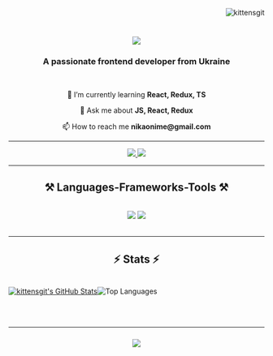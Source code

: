 <p align="right"> <img src="https://komarev.com/ghpvc/?username=kittensgit&label=Profile%20views&color=0e75b6&style=flat" alt="kittensgit" /> </p>

<h1 align="center">
    <img src="https://readme-typing-svg.herokuapp.com/?font=Righteous&size=35&center=true&vCenter=true&width=500&height=70&duration=4000&lines=Hi+There!;+I'm+Nika!;" />
</h1>

<h3 align="center">A passionate frontend developer from Ukraine</h3>

<br/>

<div align="center">
  <p>
🌱 I’m currently learning <b>React, Redux, TS</b>
  </p>
  <p>
💬 Ask me about <b>JS, React, Redux</b>
  </p>
  <p>
📫 How to reach me <b>nikaonime@gmail.com</b> 
  </p>
</div>

<hr/>

<div align="center">
<a href="https://linkedin.com/in/nika-posh" target="blank">
  <img src="https://img.shields.io/badge/LinkedIn-0077B5?style=for-the-badge&logo=linkedin&logoColor=white" target="_blank" />
</a>
  <a href="mailto:nikaonime@gmail.com">
    <img src="https://img.shields.io/badge/Gmail-333333?style=for-the-badge&logo=gmail&logoColor=red" />
  </a>
</p>

<hr/>

<h2 align="center">⚒️ Languages-Frameworks-Tools ⚒️</h2>
<br/>
<div align="center">
    <img src="https://skillicons.dev/icons?i=react,redux,bootstrap,mui,html,css,vscode,github,figma,tailwind,git,scss,gulp" />
    <img src="https://skillicons.dev/icons?i=nodejs,python,javascript,typescript,c,php,express,firebase" /><br>
</div>

<br/>
<hr/>

<h2 align="center">⚡ Stats ⚡</h2>
<br>
<div style="display: flex; align-items: center;">
    <a href="https://awesome-github-stats.azurewebsites.net/index.html??cardType=level-alternate&theme=dark&preferLogin=false">
        <img src="https://awesome-github-stats.azurewebsites.net/user-stats/kittensgit?cardType=level-alternate&theme=dark&preferLogin=false" alt="kittensgit's GitHub Stats" />
    </a>
    <img src="https://github-readme-stats.vercel.app/api/top-langs/?username=kittensgit&theme=dark&hide_border=false&include_all_commits=false&count_private=false&layout=compact" alt="Top Languages" />
</div>

<br/><br/>
<hr/>

<h3 align="center">
    <img src="https://readme-typing-svg.herokuapp.com/?font=Righteous&size=25&center=true&vCenter=true&width=500&height=70&duration=4000&lines=Thanks+for+visiting!+✌️;+Shoot+me+a+message+on+Linkedin!;I'm+always+down+to+collab+:)">
</h3>

<br/>
